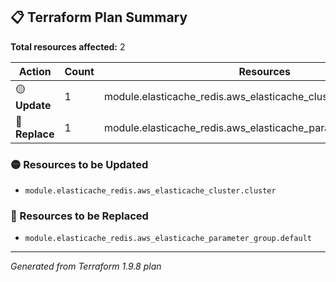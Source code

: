 ## 📋 Terraform Plan Summary

**Total resources affected:** 2

| Action | Count | Resources |
|--------|-------|----------|
| 🟡 **Update** | 1 | module.elasticache_redis.aws_elasticache_cluster.cluster |
| 🔄 **Replace** | 1 | module.elasticache_redis.aws_elasticache_parameter_group.default |

### 🟡 Resources to be Updated

- `module.elasticache_redis.aws_elasticache_cluster.cluster`

### 🔄 Resources to be Replaced

- `module.elasticache_redis.aws_elasticache_parameter_group.default`

---
*Generated from Terraform 1.9.8 plan*

